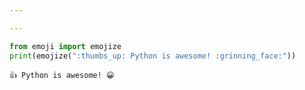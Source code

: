 ```yaml
---

---
```


```python
from emoji import emojize
print(emojize(":thumbs_up: Python is awesome! :grinning_face:"))
```

    👍 Python is awesome! 😀

